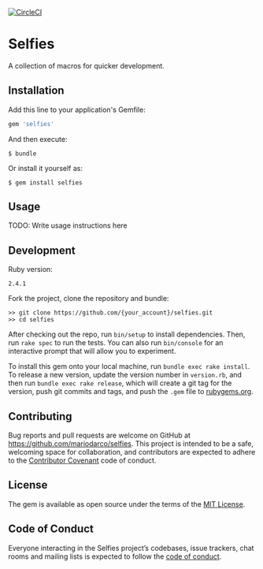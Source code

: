 [![CircleCI](https://circleci.com/gh/mariodarco/selfiesi/tree/master.svg?style=shield)](https://circleci.com/gh/mariodarco/selfies/tree/master)

# Selfies

A collection of macros for quicker development.

## Installation

Add this line to your application's Gemfile:

```ruby
gem 'selfies'
```

And then execute:

    $ bundle

Or install it yourself as:

    $ gem install selfies

## Usage

TODO: Write usage instructions here

## Development

Ruby version:
```
2.4.1
```

Fork the project, clone the repository and bundle:
```
>> git clone https://github.com/{your_account}/selfies.git
>> cd selfies
```

After checking out the repo, run `bin/setup` to install dependencies. Then, run `rake spec` to run the tests. You can also run `bin/console` for an interactive prompt that will allow you to experiment.

To install this gem onto your local machine, run `bundle exec rake install`. To release a new version, update the version number in `version.rb`, and then run `bundle exec rake release`, which will create a git tag for the version, push git commits and tags, and push the `.gem` file to [rubygems.org](https://rubygems.org).

## Contributing

Bug reports and pull requests are welcome on GitHub at https://github.com/mariodarco/selfies. This project is intended to be a safe, welcoming space for collaboration, and contributors are expected to adhere to the [Contributor Covenant](http://contributor-covenant.org) code of conduct.

## License

The gem is available as open source under the terms of the [MIT License](http://opensource.org/licenses/MIT).

## Code of Conduct

Everyone interacting in the Selfies project’s codebases, issue trackers, chat rooms and mailing lists is expected to follow the [code of conduct](https://github.com/mariodarco/selfies/blob/master/CODE_OF_CONDUCT.md).
